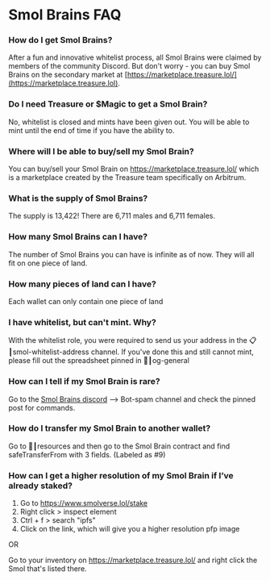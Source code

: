 # Smol Brains FAQ

### How do I get Smol Brains?

After a fun and innovative whitelist process, all Smol Brains were claimed by members of the community Discord. But don't worry - you can buy Smol Brains on the secondary market at [https://marketplace.treasure.lol/](https://marketplace.treasure.lol).

### Do I need Treasure or $Magic to get a Smol Brain?

No, whitelist is closed and mints have been given out. You will be able to mint until the end of time if you have the ability to.

### Where will I be able to buy/sell my Smol Brain?

You can buy/sell your Smol Brain on https://marketplace.treasure.lol/ which is a marketplace created by the Treasure team specifically on Arbitrum.

### What is the supply of Smol Brains?

The supply is 13,422! There are 6,711 males and 6,711 females.

### How many Smol Brains can I have?

The number of Smol Brains you can have is infinite as of now. They will all fit on one piece of land.

### How many pieces of land can I have?

Each wallet can only contain one piece of land

### I have whitelist, but can't mint. Why?

With the whitelist role, you were required to send us your address in the 📋┃smol-whitelist-address channel. If you've done this and still cannot mint, please fill out the spreadsheet pinned in 💬┃og-general

### How can I tell if my Smol Brain is rare?

Go to the [Smol Brains discord](https://discord.gg/gBYkwEk4fN) --> Bot-spam channel and check the pinned post for commands.&#x20;

### How do I transfer my Smol Brain to another wallet?

Go to 📁┃resources and then go to the Smol Brain contract and find safeTransferFrom with 3 fields. (Labeled as #9)

### How can I get a higher resolution of my Smol Brain if I’ve already staked?

1. Go to https://www.smolverse.lol/stake
2. Right click > inspect element
3. Ctrl + f > search "ipfs"
4. Click on the link, which will give you a higher resolution pfp image

OR

Go to your inventory on https://marketplace.treasure.lol/ and right click the Smol that's listed there.
